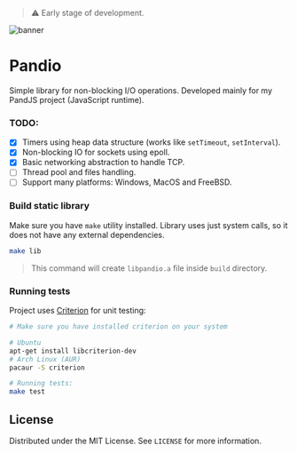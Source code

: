 > ⚠️ Early stage of development.

<img src="https://github.com/user-attachments/assets/cf70d4ac-9cef-4c66-8295-04946abdafd2" alt="banner" />

# Pandio

Simple library for non-blocking I/O operations. Developed mainly for my PandJS project (JavaScript runtime).

### TODO:

- [x] Timers using heap data structure (works like `setTimeout`, `setInterval`).
- [x] Non-blocking IO for sockets using epoll.
- [x] Basic networking abstraction to handle TCP.
- [ ] Thread pool and files handling.
- [ ] Support many platforms: Windows, MacOS and FreeBSD.

### Build static library

Make sure you have `make` utility installed. Library uses just system calls, so it does not have any external dependencies.

```sh
make lib
```

> This command will create `libpandio.a` file inside `build` directory.

### Running tests

Project uses [Criterion](https://github.com/Snaipe/Criterion) for unit testing:

```sh
# Make sure you have installed criterion on your system

# Ubuntu
apt-get install libcriterion-dev
# Arch Linux (AUR)
pacaur -S criterion

# Running tests:
make test
```

## License

Distributed under the MIT License. See `LICENSE` for more information.
